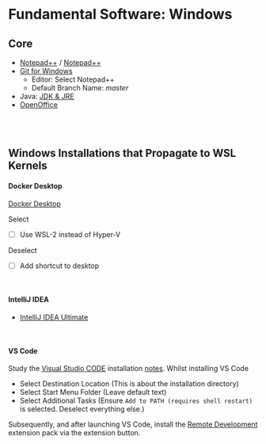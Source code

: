 <br>

# Fundamental Software: Windows

## Core

* [Notepad++](https://notepad-plus-plus.org) / [Notepad++](https://github.com/notepad-plus-plus/notepad-plus-plus/releases)
* [Git for Windows](https://git-scm.com)
    * Editor: Select Notepad++
    * Default Branch Name: *master*
* Java: [JDK & JRE](https://adoptium.net/en-GB/temurin)
* [OpenOffice](https://www.openoffice.org/download/index.html)

<br>
<br>

## Windows Installations that Propagate to WSL Kernels


#### Docker Desktop

[Docker Desktop](https://www.docker.com/products/docker-desktop/)

Select
- [ ] Use WSL-2 instead of Hyper-V

Deselect
- [ ] Add shortcut to desktop


<br>


#### IntelliJ IDEA

* [IntelliJ IDEA Ultimate](https://www.jetbrains.com/idea/download/?section=windows)


<br>


#### VS Code

Study the [Visual Studio CODE](https://learn.microsoft.com/en-us/windows/wsl/tutorials/wsl-vscode) installation [notes](https://learn.microsoft.com/en-us/windows/wsl/tutorials/wsl-vscode#install-vs-code-and-the-wsl-extension).  Whilst installing VS Code

* Select Destination Location (This is about the installation directory)
* Select Start Menu Folder (Leave default text)
* Select Additional Tasks (Ensure `Add to PATH (requires shell restart)` is selected.  Deselect everything else.)

Subsequently, and after launching VS Code, install the [Remote Development](https://marketplace.visualstudio.com/items?itemName=ms-vscode-remote.vscode-remote-extensionpack) extension pack via the extension button.

<br>
<br>
<br>

